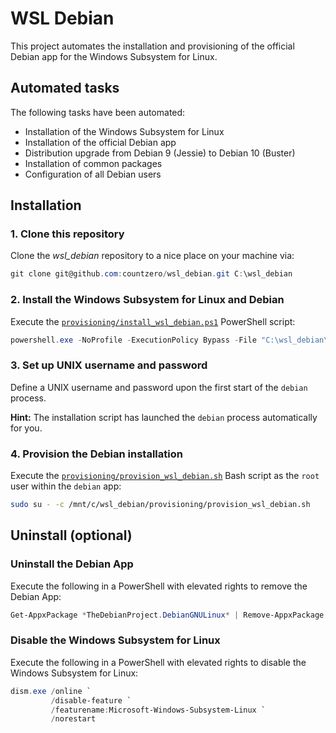 # WSL Debian

This project automates the installation and provisioning of the official Debian app for the Windows Subsystem for Linux.

## Automated tasks

The following tasks have been automated:

 * Installation of the Windows Subsystem for Linux
 * Installation of the official Debian app
 * Distribution upgrade from Debian 9 (Jessie) to Debian 10 (Buster)
 * Installation of common packages
 * Configuration of all Debian users

## Installation

### 1. Clone this repository

Clone the *wsl_debian* repository to a nice place on your machine via:

```PowerShell
git clone git@github.com:countzero/wsl_debian.git C:\wsl_debian
```

### 2. Install the Windows Subsystem for Linux and Debian

Execute the [`provisioning/install_wsl_debian.ps1`](https://github.com/countzero/wsl_debian/blob/master/provisioning/install_wsl_debian.ps1) PowerShell script:

```PowerShell
powershell.exe -NoProfile -ExecutionPolicy Bypass -File "C:\wsl_debian\provisioning\install_wsl_debian.ps1"
```

### 3. Set up UNIX username and password

Define a UNIX username and password upon the first start of the `debian` process.

**Hint:** The installation script has launched the `debian` process automatically for you.

### 4. Provision the Debian installation

Execute the [`provisioning/provision_wsl_debian.sh`](https://github.com/countzero/wsl_debian/blob/master/provisioning/provision_wsl_debian.sh) Bash script as the `root` user within the `debian` app:

```Bash
sudo su - -c /mnt/c/wsl_debian/provisioning/provision_wsl_debian.sh
```

## Uninstall (optional)

### Uninstall the Debian App

Execute the following in a PowerShell with elevated rights to remove the Debian App:

```PowerShell
Get-AppxPackage *TheDebianProject.DebianGNULinux* | Remove-AppxPackage
```

### Disable the Windows Subsystem for Linux

Execute the following in a PowerShell with elevated rights to disable the Windows Subsystem for Linux:

```PowerShell
dism.exe /online `
         /disable-feature `
         /featurename:Microsoft-Windows-Subsystem-Linux `
         /norestart
```
